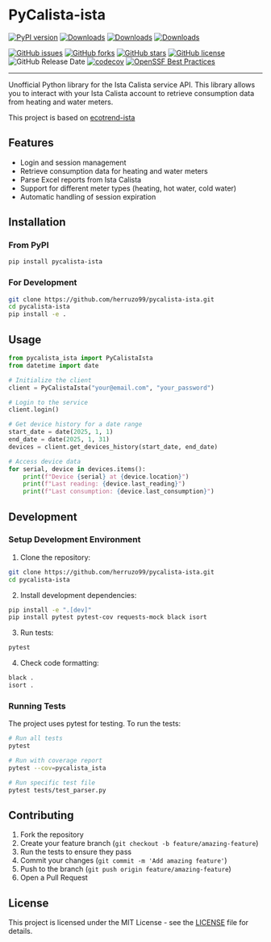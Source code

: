 # PyCalista-ista

[![PyPI version](https://badge.fury.io/py/pycalista-ista.svg)](https://badge.fury.io/py/pycalista-ista) [![Downloads](https://pepy.tech/badge/pycalista-ista)](https://pepy.tech/project/pycalista-ista) [![Downloads](https://pepy.tech/badge/pycalista-ista/month)](https://pepy.tech/project/pycalista-ista) [![Downloads](https://pepy.tech/badge/pycalista-ista/week)](https://pepy.tech/project/pycalista-ista)

[![GitHub issues](https://img.shields.io/github/issues/herruzo99/pycalista-ista?style=for-the-badge&logo=github)](https://github.com/herruzo99/pycalista-ista/issues)
[![GitHub forks](https://img.shields.io/github/forks/herruzo99/pycalista-ista?style=for-the-badge&logo=github)](https://github.com/herruzo99/pycalista-ista)
[![GitHub stars](https://img.shields.io/github/stars/herruzo99/pycalista-ista?style=for-the-badge&logo=github)](https://github.com/herruzo99/pycalista-ista)
[![GitHub license](https://img.shields.io/github/license/herruzo99/pycalista-ista?style=for-the-badge&logo=github)](https://github.com/herruzo99/pycalista-ista/blob/main/LICENSE)
![GitHub Release Date](https://img.shields.io/github/release-date/herruzo99/pycalista-ista?style=for-the-badge&logo=github)
[![codecov](https://codecov.io/github/herruzo99/pycalista-ista/branch/main/graph/badge.svg?token=BHU8J3OVRT)](https://codecov.io/github/herruzo99/pycalista-ista)
[![OpenSSF Best Practices](https://www.bestpractices.dev/projects/9868/badge)](https://www.bestpractices.dev/projects/9868)

---

Unofficial Python library for the Ista Calista service API. This library allows you to interact with your Ista Calista account to retrieve consumption data from heating and water meters.

This project is based on [ecotrend-ista](https://github.com/Ludy87/ecotrend-ista)

## Features

- Login and session management
- Retrieve consumption data for heating and water meters
- Parse Excel reports from Ista Calista
- Support for different meter types (heating, hot water, cold water)
- Automatic handling of session expiration

## Installation

### From PyPI

```bash
pip install pycalista-ista
```

### For Development

```bash
git clone https://github.com/herruzo99/pycalista-ista.git
cd pycalista-ista
pip install -e .
```

## Usage

```python
from pycalista_ista import PyCalistaIsta
from datetime import date

# Initialize the client
client = PyCalistaIsta("your@email.com", "your_password")

# Login to the service
client.login()

# Get device history for a date range
start_date = date(2025, 1, 1)
end_date = date(2025, 1, 31)
devices = client.get_devices_history(start_date, end_date)

# Access device data
for serial, device in devices.items():
    print(f"Device {serial} at {device.location}")
    print(f"Last reading: {device.last_reading}")
    print(f"Last consumption: {device.last_consumption}")
```

## Development

### Setup Development Environment

1. Clone the repository:
```bash
git clone https://github.com/herruzo99/pycalista-ista.git
cd pycalista-ista
```

2. Install development dependencies:
```bash
pip install -e ".[dev]"
pip install pytest pytest-cov requests-mock black isort
```

3. Run tests:
```bash
pytest
```

4. Check code formatting:
```bash
black .
isort .
```

### Running Tests

The project uses pytest for testing. To run the tests:

```bash
# Run all tests
pytest

# Run with coverage report
pytest --cov=pycalista_ista

# Run specific test file
pytest tests/test_parser.py
```

## Contributing

1. Fork the repository
2. Create your feature branch (`git checkout -b feature/amazing-feature`)
3. Run the tests to ensure they pass
4. Commit your changes (`git commit -m 'Add amazing feature'`)
5. Push to the branch (`git push origin feature/amazing-feature`)
6. Open a Pull Request

## License

This project is licensed under the MIT License - see the [LICENSE](LICENSE) file for details.
